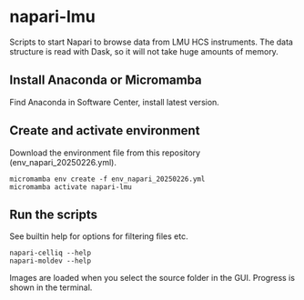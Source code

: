 # napari-lmu

Scripts to start Napari to browse data from LMU HCS instruments. The data structure is read with Dask, so it will not take huge amounts of memory.

## Install Anaconda or Micromamba
Find Anaconda in Software Center, install latest version.

## Create and activate environment
Download the environment file from this repository (env\_napari\_20250226.yml).
```
micromamba env create -f env_napari_20250226.yml
micromamba activate napari-lmu
```

## Run the scripts
See builtin help for options for filtering files etc.
```
napari-celliq --help
napari-moldev --help
```
Images are loaded when you select the source folder in the GUI. Progress is shown in the terminal.
